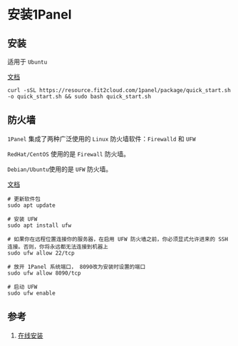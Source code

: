 # 安装1Panel

## 安装
适用于 `Ubuntu`

[文档](https://1panel.cn/docs/installation/online_installation/)

```shell
curl -sSL https://resource.fit2cloud.com/1panel/package/quick_start.sh -o quick_start.sh && sudo bash quick_start.sh
```

## 防火墙
`1Panel` 集成了两种广泛使用的 `Linux` 防火墙软件：`Firewalld` 和 `UFW`

`RedHat/CentOS` 使用的是 `Firewall` 防火墙。

`Debian/Ubuntu`使用的是 `UFW` 防火墙。

[文档](https://1panel.cn/docs/user_manual/hosts/firewall/)

```shell
# 更新软件包
sudo apt update

# 安装 UFW
sudo apt install ufw

# 如果你在远程位置连接你的服务器，在启用 UFW 防火墙之前，你必须显式允许进来的 SSH 连接。否则，你将永远都无法连接到机器上
sudo ufw allow 22/tcp

# 放开 1Panel 系统端口， 8090改为安装时设置的端口
sudo ufw allow 8090/tcp

# 启动 UFW
sudo ufw enable
```

## 参考
1. [在线安装](https://1panel.cn/docs/installation/online_installation/)